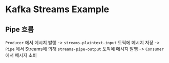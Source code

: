 # Kafka Streams Example

## Pipe 흐름

`Producer` 에서 메시지 발행 -> `streams-plaintext-input` 토픽에 메시지 저장 -> `Pipe` 에서 Streams에
의해 `streams-pipe-output` 토픽에 메시지 발행 -> `Consumer` 에서 메시지 소비 

